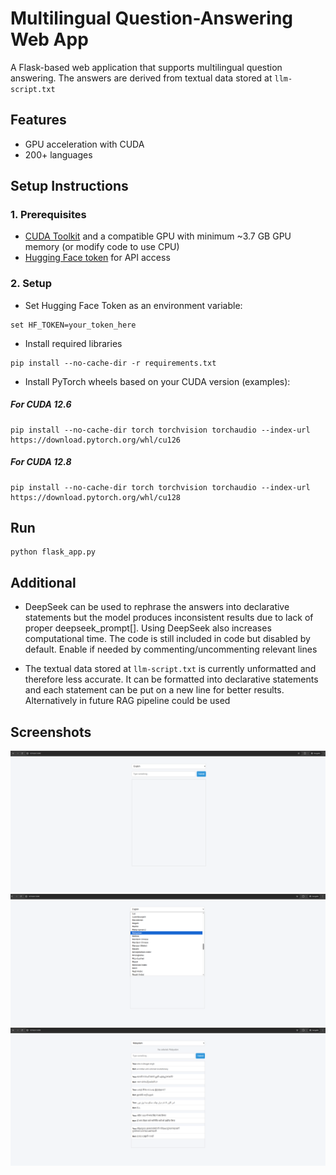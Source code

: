 # Multilingual Question-Answering Web App

A Flask-based web application that supports multilingual question answering. The answers are derived from textual data stored at `llm-script.txt`

## Features

- GPU acceleration with CUDA
- 200+ languages

## Setup Instructions

### 1. Prerequisites

- [CUDA Toolkit](https://developer.nvidia.com/cuda-12-8-0-download-archive) and a compatible GPU with minimum ~3.7 GB GPU memory (or modify code to use CPU)
- [Hugging Face token](https://huggingface.co/settings/tokens) for API access

### 2. Setup

- Set Hugging Face Token as an environment variable:

```
set HF_TOKEN=your_token_here
```
- Install required libraries
```
pip install --no-cache-dir -r requirements.txt
```

- Install PyTorch wheels based on your CUDA version (examples):

##### For CUDA 12.6
```
pip install --no-cache-dir torch torchvision torchaudio --index-url https://download.pytorch.org/whl/cu126
```

##### For CUDA 12.8
```
pip install --no-cache-dir torch torchvision torchaudio --index-url https://download.pytorch.org/whl/cu128
```

## Run
```
python flask_app.py
```

## Additional
- DeepSeek can be used to rephrase the answers into declarative statements but the model produces inconsistent results due to lack of proper deepseek_prompt[]. Using DeepSeek also increases computational time. The code is still included in code but disabled by default. Enable if needed by commenting/uncommenting relevant lines

- The textual data stored at `llm-script.txt` is currently unformatted and therefore less accurate. It can be formatted into declarative statements and each statement can be put on a new line for better results. Alternatively in future RAG pipeline could be used

## Screenshots
![Screenshot1](screenshots/1.PNG)
![Screenshot2](screenshots/2.PNG)
![Screenshot3](screenshots/3.PNG)